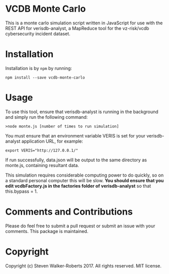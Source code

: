 # VCDB Monte Carlo
This is a monte carlo simulation script written in JavaScript for use with the REST API for verisdb-analyst, a MapReduce tool for the vz-risk/vcdb cybersecurity incident dataset.

# Installation
Installation is by ```npm``` by running:
```
npm install --save vcdb-monte-carlo
```

# Usage

To use this tool, ensure that verisdb-analyst is running in the background and simply run the following command:

```
>node monte.js [number of times to run simulation]
```

You must ensure that an environment variable VERIS is set for your verisdb-analyst application URL, for example:
```
export VERIS="http://127.0.0.1/"
```

If run successfully, data.json will be output to the same directory as monte.js, containing resultant data.

This simulation requires considerable computing power to do quickly, so on a standard personal computer this will be slow.
**You should ensure that you edit vcdbFactory.js in the factories folder of verisdb-analyst** so that this.bypass = 1.

# Comments and Contributions
Please do feel free to submit a pull request or submit an issue with your comments. This package is maintained.

# Copyright
Copyright (c) Steven Walker-Roberts 2017. All rights reserved. MIT license.
